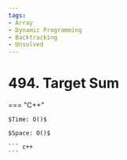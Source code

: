 ```yaml
---
tags:
- Array
- Dynamic Programming
- Backtracking
- Unsolved
---
```



# 494. Target Sum

=== "C++"

    $Time: O()$

    $Space: O()$

    ``` c++
    ```